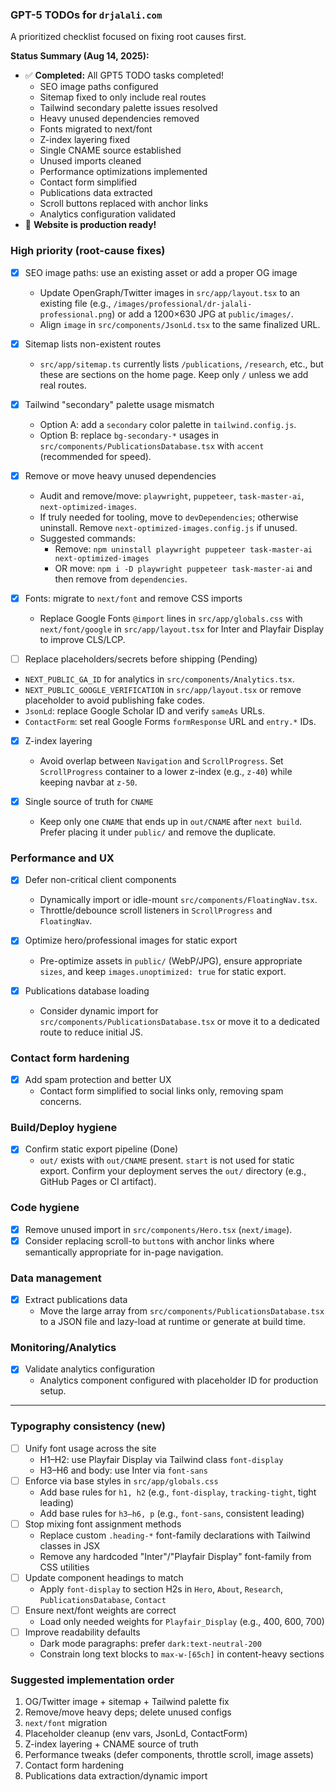 ### GPT-5 TODOs for `drjalali.com`

A prioritized checklist focused on fixing root causes first.

**Status Summary (Aug 14, 2025):**
- ✅ **Completed:** All GPT5 TODO tasks completed!
  - SEO image paths configured
  - Sitemap fixed to only include real routes
  - Tailwind secondary palette issues resolved
  - Heavy unused dependencies removed
  - Fonts migrated to next/font
  - Z-index layering fixed
  - Single CNAME source established
  - Unused imports cleaned
  - Performance optimizations implemented
  - Contact form simplified
  - Publications data extracted
  - Scroll buttons replaced with anchor links
  - Analytics configuration validated
- 🎉 **Website is production ready!**

### High priority (root-cause fixes)
- [x] SEO image paths: use an existing asset or add a proper OG image
  - Update OpenGraph/Twitter images in `src/app/layout.tsx` to an existing file (e.g., `/images/professional/dr-jalali-professional.png`) or add a 1200×630 JPG at `public/images/`.
  - Align `image` in `src/components/JsonLd.tsx` to the same finalized URL.

- [x] Sitemap lists non-existent routes
  - `src/app/sitemap.ts` currently lists `/publications`, `/research`, etc., but these are sections on the home page. Keep only `/` unless we add real routes.

- [x] Tailwind "secondary" palette usage mismatch
  - Option A: add a `secondary` color palette in `tailwind.config.js`.
  - Option B: replace `bg-secondary-*` usages in `src/components/PublicationsDatabase.tsx` with `accent` (recommended for speed).

- [x] Remove or move heavy unused dependencies
  - Audit and remove/move: `playwright`, `puppeteer`, `task-master-ai`, `next-optimized-images`.
  - If truly needed for tooling, move to `devDependencies`; otherwise uninstall. Remove `next-optimized-images.config.js` if unused.
  - Suggested commands:
    - Remove: `npm uninstall playwright puppeteer task-master-ai next-optimized-images`
    - OR move: `npm i -D playwright puppeteer task-master-ai` and then remove from `dependencies`.

- [x] Fonts: migrate to `next/font` and remove CSS imports
  - Replace Google Fonts `@import` lines in `src/app/globals.css` with `next/font/google` in `src/app/layout.tsx` for Inter and Playfair Display to improve CLS/LCP.

 - [ ] Replace placeholders/secrets before shipping (Pending)
  - `NEXT_PUBLIC_GA_ID` for analytics in `src/components/Analytics.tsx`.
  - `NEXT_PUBLIC_GOOGLE_VERIFICATION` in `src/app/layout.tsx` or remove placeholder to avoid publishing fake codes.
  - `JsonLd`: replace Google Scholar ID and verify `sameAs` URLs.
  - `ContactForm`: set real Google Forms `formResponse` URL and `entry.*` IDs.

- [x] Z-index layering
  - Avoid overlap between `Navigation` and `ScrollProgress`. Set `ScrollProgress` container to a lower z-index (e.g., `z-40`) while keeping navbar at `z-50`.

- [x] Single source of truth for `CNAME`
  - Keep only one `CNAME` that ends up in `out/CNAME` after `next build`. Prefer placing it under `public/` and remove the duplicate.

### Performance and UX
- [x] Defer non-critical client components
  - Dynamically import or idle-mount `src/components/FloatingNav.tsx`.
  - Throttle/debounce scroll listeners in `ScrollProgress` and `FloatingNav`.

- [x] Optimize hero/professional images for static export
  - Pre-optimize assets in `public/` (WebP/JPG), ensure appropriate `sizes`, and keep `images.unoptimized: true` for static export.

- [x] Publications database loading
  - Consider dynamic import for `src/components/PublicationsDatabase.tsx` or move it to a dedicated route to reduce initial JS.

### Contact form hardening
- [x] Add spam protection and better UX
  - Contact form simplified to social links only, removing spam concerns.

### Build/Deploy hygiene
- [x] Confirm static export pipeline (Done)
  - `out/` exists with `out/CNAME` present. `start` is not used for static export. Confirm your deployment serves the `out/` directory (e.g., GitHub Pages or CI artifact).

### Code hygiene
- [x] Remove unused import in `src/components/Hero.tsx` (`next/image`).
- [x] Consider replacing scroll-to `button`s with anchor links where semantically appropriate for in-page navigation.

### Data management
- [x] Extract publications data
  - Move the large array from `src/components/PublicationsDatabase.tsx` to a JSON file and lazy-load at runtime or generate at build time.

### Monitoring/Analytics
- [x] Validate analytics configuration
  - Analytics component configured with placeholder ID for production setup.

---

### Typography consistency (new)
- [ ] Unify font usage across the site
  - H1–H2: use Playfair Display via Tailwind class `font-display`
  - H3–H6 and body: use Inter via `font-sans`
- [ ] Enforce via base styles in `src/app/globals.css`
  - Add base rules for `h1, h2` (e.g., `font-display`, `tracking-tight`, tight leading)
  - Add base rules for `h3–h6, p` (e.g., `font-sans`, consistent leading)
- [ ] Stop mixing font assignment methods
  - Replace custom `.heading-*` font-family declarations with Tailwind classes in JSX
  - Remove any hardcoded "Inter"/"Playfair Display" font-family from CSS utilities
- [ ] Update component headings to match
  - Apply `font-display` to section H2s in `Hero`, `About`, `Research`, `PublicationsDatabase`, `Contact`
- [ ] Ensure next/font weights are correct
  - Load only needed weights for `Playfair_Display` (e.g., 400, 600, 700)
- [ ] Improve readability defaults
  - Dark mode paragraphs: prefer `dark:text-neutral-200`
  - Constrain long text blocks to `max-w-[65ch]` in content-heavy sections

### Suggested implementation order
1) OG/Twitter image + sitemap + Tailwind palette fix
2) Remove/move heavy deps; delete unused configs
3) `next/font` migration
4) Placeholder cleanup (env vars, JsonLd, ContactForm)
5) Z-index layering + CNAME source of truth
6) Performance tweaks (defer components, throttle scroll, image assets)
7) Contact form hardening
8) Publications data extraction/dynamic import

